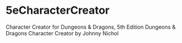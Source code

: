 # 5eCharacterCreator
Character Creator for Dungeons &amp; Dragons, 5th Edition
Dungeons & Dragons Character Creator by Johnny Nichol
